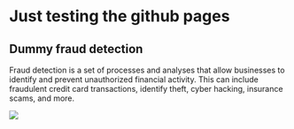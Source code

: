 
# Just testing the github pages

## Dummy fraud detection

Fraud detection is a set of processes and analyses that allow businesses to identify and prevent unauthorized financial activity. This can include fraudulent credit card transactions, identify theft, cyber hacking, insurance scams, and more.


<a href="https://github.com/IamVib/fraud_detection"><img src ="https://img.shields.io/badge/GitHub-View_on_GitHub-blue?logo=GitHub"></a>
